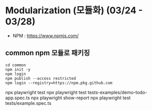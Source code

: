 # Modularization (모듈화) (03/24 - 03/28)

- NPM : https://www.npmjs.com/
## common npm 모듈로 패키징
```
cd common
npm init -y
npm login
npm publish --access restricted
npm login --registry=https://npm.pkg.github.com
```

npx playwright test
npx playwright test tests-examples/demo-todo-app.spec.ts
npx playwright show-report
npx playwright test tests/example.spec.ts

